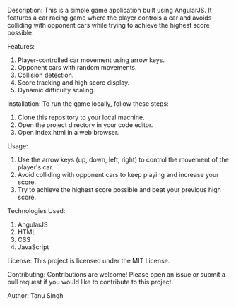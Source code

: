 Description:
This is a simple game application built using AngularJS. It features a car racing game where the player controls a car and avoids colliding with opponent cars while trying to achieve the highest score possible.

Features:
1. Player-controlled car movement using arrow keys.
2. Opponent cars with random movements.
3. Collision detection.
4. Score tracking and high score display.
5. Dynamic difficulty scaling.

Installation:
To run the game locally, follow these steps:
1. Clone this repository to your local machine.
2. Open the project directory in your code editor.
3. Open index.html in a web browser.

Usage:
1. Use the arrow keys (up, down, left, right) to control the movement of the player's car.
2. Avoid colliding with opponent cars to keep playing and increase your score.
3. Try to achieve the highest score possible and beat your previous high score.

Technologies Used:
1. AngularJS
2. HTML
3. CSS
4. JavaScript

License:
This project is licensed under the MIT License.

Contributing:
Contributions are welcome! Please open an issue or submit a pull request if you would like to contribute to this project.

Author:
Tanu Singh
